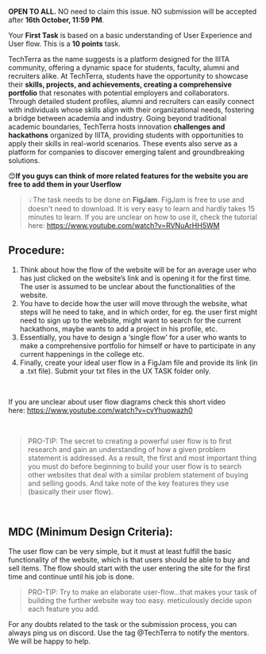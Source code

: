 **OPEN TO ALL.**
NO need to claim this issue.
NO submission will be accepted after **16th October, 11:59 PM**.

Your **First Task** is based on a basic understanding of User Experience and User flow. This is a **10 points** task.

TechTerra as the name suggests is a platform designed for the IIITA community, offering a dynamic space for students, faculty, alumni and recruiters alike. At TechTerra, students have the opportunity to showcase their **skills, projects, and achievements, creating a comprehensive portfolio** that resonates with potential employers and collaborators. Through detailed student profiles, alumni and recruiters can easily connect with individuals whose skills align with their organizational needs, fostering a bridge between academia and industry. Going beyond traditional academic boundaries, TechTerra hosts innovation **challenges and hackathons** organized by IIITA, providing students with opportunities to apply their skills in real-world scenarios. These events also serve as a platform for companies to discover emerging talent and groundbreaking solutions.

😊**If you guys can think of more related features for the website you are free to add them in your Userflow**

> 💡The task needs to be done on **FigJam**. FigJam is free to use and doesn't need to download. It is very easy to learn and hardly takes 15 minutes to learn. If you are unclear on how to use it, check the tutorial here: https://www.youtube.com/watch?v=RVNuArHH5WM
> 

## Procedure:

1. Think about how the flow of the website will be for an average user who has just clicked on the website’s link and is opening it for the first time. The user is assumed to be unclear about the functionalities of the website.
2. You have to decide how the user will move through the website, what steps will he need to take, and in which order, for eg. the user first might need to sign up to the website, might want to search for the current hackathons, maybe wants to add a project in his profile, etc.
3. Essentially, you have to design a ‘single flow’ for a user who wants to make a comprehensive portfolio for himself or have to participate in any current happenings in the college etc.
4. Finally, create your ideal user flow in a FigJam file and provide its link (in a .txt file). Submit your txt files in the UX TASK folder only.

</br>

If you are unclear about user flow diagrams check this short video here: https://www.youtube.com/watch?v=cvYhuowazh0

</br>

> PRO-TIP: The secret to creating a powerful user flow is to first research and gain an understanding of how a given problem statement is addressed. As a result, the first and most important thing you must do before beginning to build your user flow is to search other websites that deal with a similar problem statement of buying and selling goods. And take note of the key features they use (basically their user flow).
> 

</br>

## **MDC (Minimum Design Criteria):**

The user flow can be very simple, but it must at least fulfill the basic functionality of the website, which is that users should be able to buy and sell items. The flow should start with the user entering the site for the first time and continue until his job is done.

> PRO-TIP: Try to make an elaborate user-flow…that makes your task of building the further website way too easy. meticulously decide upon each feature you add.
> 

For any doubts related to the task or the submission process, you can always ping us on discord. Use the tag @TechTerra to notify the mentors. We will be happy to help.
